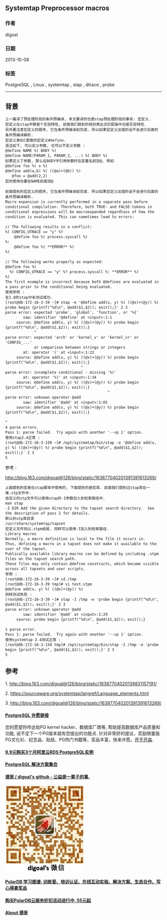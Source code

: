 ## Systemtap Preprocessor macros    
                           
### 作者                       
digoal                         
                     
### 日期                                        
2013-10-08                     
                      
### 标签                     
PostgreSQL , Linux , systemtap , stap , dtrace , probe                      
                                                       
----                               
                                                                   
## 背景         
  
```  
上一篇讲了预处理阶段的条件预编译, 本文要讲的也是stap预处理阶段的事务: 宏定义.  
宏定义在stap中算是个实验特性, 前面我们提到的规则表达式匹配操作也是实验特性.  
另外要注意宏定义的顺序, 它在条件预编译前完成. 所以如果宏定义出错的话不会进行后面的条件预编译解析.  
宏定义类似C里面的宏定义#define.  
语法如下, 可以定义参数, 也可以不定义参数 :   
@define NAME %( BODY %)  
@define NAME(PARAM_1, PARAM_2, ...) %( BODY %)  
如果定义了参数, 那么在BODY中引用参数时在变量名前加@, 例如  
@define foo %( x %)  
@define add(a,b) %( ((@a)+(@b)) %)  
   @foo = @add(2,2)  
宏的使用也要在NAME前面加@  
  
前面提到的宏定义的顺序, 它在条件预编译前完成. 所以如果宏定义出错的话不会进行后面的条件预编译解析.  
Macro expansion is currently performed in a separate pass before conditional compilation. Therefore, both TRUE- and FALSE-tokens in conditional expressions will be macroexpanded regardless of how the condition is evaluated. This can sometimes lead to errors:  
  
// The following results in a conflict:  
%( CONFIG_UTRACE == "y" %?  
    @define foo %( process.syscall %)  
%:  
    @define foo %( **ERROR** %)  
%)  
  
// The following works properly as expected:  
@define foo %(  
  %( CONFIG_UTRACE == "y" %? process.syscall %: **ERROR** %)  
%)  
The first example is incorrect because both @defines are evaluated in a pass prior to the conditional being evaluated.  
使用举例 :   
在1.8的stap中未测试成功.  
[root@db-172-16-3-39 ~]# stap -e '@define add(x, y) %( ((@x)+(@y)) %) probe begin {printf("%d\n", @add($1,$2)); exit();}' 2 3  
parse error: expected 'probe', 'global', 'function', or '%{'  
        saw: identifier '@define' at <input>:1:1  
     source: @define add(x, y) %( ((@x)+(@y)) %) probe begin {printf("%d\n", @add($1,$2)); exit();}  
             ^  
parse error: expected 'arch' or 'kernel_v' or 'kernel_vr' or 'CONFIG_...'  
             or comparison between strings or integers  
        at: operator '(' at <input>:1:22  
     source: @define add(x, y) %( ((@x)+(@y)) %) probe begin {printf("%d\n", @add($1,$2)); exit();}  
                                  ^  
parse error: incomplete conditional - missing '%('  
        at: operator '%)' at <input>:1:34  
     source: @define add(x, y) %( ((@x)+(@y)) %) probe begin {printf("%d\n", @add($1,$2)); exit();}  
                                              ^  
parse error: unknown operator @add  
        saw: identifier '@add' at <input>:1:65  
     source: @define add(x, y) %( ((@x)+(@y)) %) probe begin {printf("%d\n", @add($1,$2)); exit();}  
                                                                             ^  
4 parse errors.  
Pass 1: parse failed.  Try again with another '--vp 1' option.  
使用stap2.4正常 :   
[root@db-172-16-3-150 ~]# /opt/systemtap/bin/stap -e '@define add(x, y) %( ((@x)+(@y)) %) probe begin {printf("%d\n", @add($1,$2)); exit();}' 2 3  
5  
```  
  
参考 :   
  
http://blog.163.com/digoal@126/blog/static/163877040201391391613269/  
  
```  
上面提到的宏是在stap脚本中使用的, 下面提到的是宏库. 前面我们提到过stap库在一堆.stp文件中.   
自定义的stp文件可以使用stap的-I参数加入到检索路径中.  
man stap  
-I DIR Add the given directory to the tapset search directory.  See the description of pass 2 for details.  
默认的stp库目录  
/usr/share/systemtap/tapset  
宏定义文件则以.stpm结尾. 同样可以使用-I加入到检索路径.  
Library macros  
Normally, a macro definition is local to the file it occurs in.   
Thus, defining a macro in a tapset does not make it available to the user of the tapset.  
Publically available library macros can be defined by including .stpm files on the tapset search path.   
These files may only contain @define constructs, which become visible across all tapsets and user scripts.  
举例 :   
[root@db-172-16-3-39 ~]# cd /tmp  
[root@db-172-16-3-39 tmp]# vi test.stpm  
@define add(x, y) %( ((@x)+(@y)) %)  
同样测试失败 :   
[root@db-172-16-3-39 ~]# stap -I /tmp -e 'probe begin {printf("%d\n", @add($1,$2)); exit();}' 2 3  
parse error: unknown operator @add  
        saw: identifier '@add' at <input>:1:29  
     source: probe begin {printf("%d\n", @add($1,$2)); exit();}  
                                         ^  
1 parse error.  
Pass 1: parse failed.  Try again with another '--vp 1' option.  
使用systemtap 2.4测试正常 :   
[root@db-172-16-3-150 tmp]# /opt/systemtap/bin/stap -I /tmp -e 'probe begin {printf("%d\n", @add($1,$2)); exit();}' 2 3  
5  
```  
  
## 参考  
1\. http://blog.163.com/digoal@126/blog/static/16387704020139831157191/  
  
2\. https://sourceware.org/systemtap/langref/Language_elements.html  
  
3\. http://blog.163.com/digoal@126/blog/static/163877040201391391613269/  
  
  
  
  
  
  
  
  
  
  
  
  
  
  
  
  
  
  
  
  
  
  
  
  
  
  
  
  
  
  
  
  
  
  
  
  
  
  
  
  
  
  
  
  
  
  
  
  
  
  
  
  
  
  
  
  
  
  
  
  
  
  
  
  
  
  
  
  
  
  
  
  
  
  
#### [PostgreSQL 许愿链接](https://github.com/digoal/blog/issues/76 "269ac3d1c492e938c0191101c7238216")
您的愿望将传达给PG kernel hacker、数据库厂商等, 帮助提高数据库产品质量和功能, 说不定下一个PG版本就有您提出的功能点. 针对非常好的提议，奖励限量版PG文化衫、纪念品、贴纸、PG热门书籍等，奖品丰富，快来许愿。[开不开森](https://github.com/digoal/blog/issues/76 "269ac3d1c492e938c0191101c7238216").  
  
  
#### [9.9元购买3个月阿里云RDS PostgreSQL实例](https://www.aliyun.com/database/postgresqlactivity "57258f76c37864c6e6d23383d05714ea")
  
  
#### [PostgreSQL 解决方案集合](https://yq.aliyun.com/topic/118 "40cff096e9ed7122c512b35d8561d9c8")
  
  
#### [德哥 / digoal's github - 公益是一辈子的事.](https://github.com/digoal/blog/blob/master/README.md "22709685feb7cab07d30f30387f0a9ae")
  
  
![digoal's wechat](../pic/digoal_weixin.jpg "f7ad92eeba24523fd47a6e1a0e691b59")
  
  
#### [PolarDB 学习图谱: 训练营、培训认证、在线互动实验、解决方案、生态合作、写心得拿奖品](https://www.aliyun.com/database/openpolardb/activity "8642f60e04ed0c814bf9cb9677976bd4")
  
  
#### [购买PolarDB云服务折扣活动进行中, 55元起](https://www.aliyun.com/activity/new/polardb-yunparter?userCode=bsb3t4al "e0495c413bedacabb75ff1e880be465a")
  
  
#### [About 德哥](https://github.com/digoal/blog/blob/master/me/readme.md "a37735981e7704886ffd590565582dd0")
  

